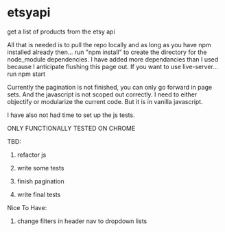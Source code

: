 # etsyapi
get a list of products from the etsy api

All that is needed is to pull the repo locally and as long as you have npm installed already then... 
run "npm install"
to create the directory for the node_module dependencies.  I have added more dependancies than I used because I anticipate flushing this page out.
If you want to use live-server...
run npm start

Currently the pagination is not finished, you can only go forward in page sets.  And the javascript is not scoped out correctly.  I need to either objectify or modularize the current code.  But it is in vanilla javascript.

I have also not had time to set up the js tests.

ONLY FUNCTIONALLY TESTED ON CHROME 

TBD:

1. refactor js

2. write some tests

3. finish pagination

4. write final tests

Nice To Have:

1. change filters in header nav to dropdown lists
